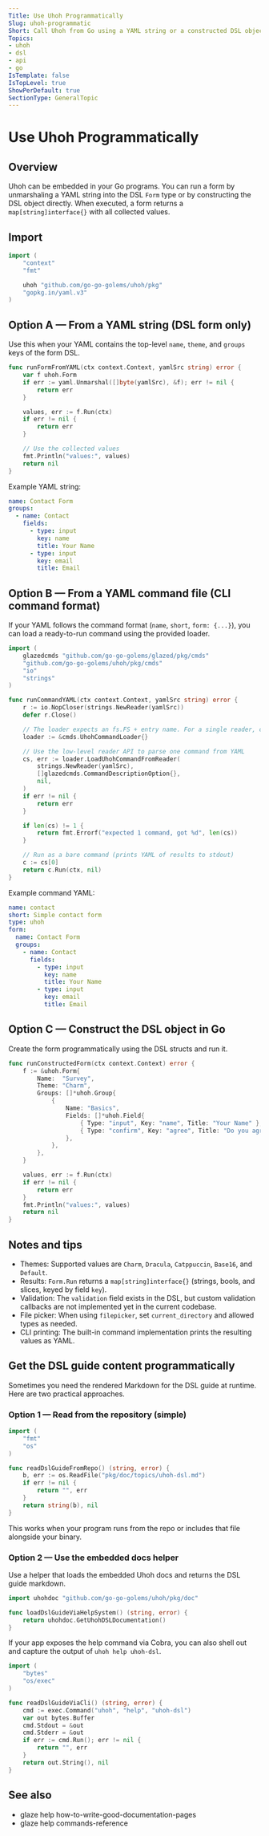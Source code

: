 ```yaml
---
Title: Use Uhoh Programmatically
Slug: uhoh-programmatic
Short: Call Uhoh from Go using a YAML string or a constructed DSL object
Topics:
- uhoh
- dsl
- api
- go
IsTemplate: false
IsTopLevel: true
ShowPerDefault: true
SectionType: GeneralTopic
---
```


# Use Uhoh Programmatically

## Overview

Uhoh can be embedded in your Go programs. You can run a form by unmarshaling a YAML string into the DSL `Form` type or by constructing the DSL object directly. When executed, a form returns a `map[string]interface{}` with all collected values.

## Import

```go
import (
    "context"
    "fmt"

    uhoh "github.com/go-go-golems/uhoh/pkg"
    "gopkg.in/yaml.v3"
)
```

## Option A — From a YAML string (DSL form only)

Use this when your YAML contains the top-level `name`, `theme`, and `groups` keys of the form DSL.

```go
func runFormFromYAML(ctx context.Context, yamlSrc string) error {
    var f uhoh.Form
    if err := yaml.Unmarshal([]byte(yamlSrc), &f); err != nil {
        return err
    }

    values, err := f.Run(ctx)
    if err != nil {
        return err
    }

    // Use the collected values
    fmt.Println("values:", values)
    return nil
}
```

Example YAML string:

```yaml
name: Contact Form
groups:
  - name: Contact
    fields:
      - type: input
        key: name
        title: Your Name
      - type: input
        key: email
        title: Email
```

## Option B — From a YAML command file (CLI command format)

If your YAML follows the command format (`name`, `short`, `form: {...}`), you can load a ready-to-run command using the provided loader.

```go
import (
    glazedcmds "github.com/go-go-golems/glazed/pkg/cmds"
    "github.com/go-go-golems/uhoh/pkg/cmds"
    "io"
    "strings"
)

func runCommandYAML(ctx context.Context, yamlSrc string) error {
    r := io.NopCloser(strings.NewReader(yamlSrc))
    defer r.Close()

    // The loader expects an fs.FS + entry name. For a single reader, call the helper directly.
    loader := &cmds.UhohCommandLoader{}

    // Use the low-level reader API to parse one command from YAML
    cs, err := loader.LoadUhohCommandFromReader(
        strings.NewReader(yamlSrc),
        []glazedcmds.CommandDescriptionOption{},
        nil,
    )
    if err != nil {
        return err
    }

    if len(cs) != 1 {
        return fmt.Errorf("expected 1 command, got %d", len(cs))
    }

    // Run as a bare command (prints YAML of results to stdout)
    c := cs[0]
    return c.Run(ctx, nil)
}
```

Example command YAML:

```yaml
name: contact
short: Simple contact form
type: uhoh
form:
  name: Contact Form
  groups:
    - name: Contact
      fields:
        - type: input
          key: name
          title: Your Name
        - type: input
          key: email
          title: Email
```

## Option C — Construct the DSL object in Go

Create the form programmatically using the DSL structs and run it.

```go
func runConstructedForm(ctx context.Context) error {
    f := &uhoh.Form{
        Name:  "Survey",
        Theme: "Charm",
        Groups: []*uhoh.Group{
            {
                Name: "Basics",
                Fields: []*uhoh.Field{
                    { Type: "input", Key: "name", Title: "Your Name" },
                    { Type: "confirm", Key: "agree", Title: "Do you agree?" },
                },
            },
        },
    }

    values, err := f.Run(ctx)
    if err != nil {
        return err
    }
    fmt.Println("values:", values)
    return nil
}
```

## Notes and tips

- Themes: Supported values are `Charm`, `Dracula`, `Catppuccin`, `Base16`, and `Default`.
- Results: `Form.Run` returns a `map[string]interface{}` (strings, bools, and slices, keyed by field `key`).
- Validation: The `validation` field exists in the DSL, but custom validation callbacks are not implemented yet in the current codebase.
- File picker: When using `filepicker`, set `current_directory` and allowed types as needed.
- CLI printing: The built-in command implementation prints the resulting values as YAML.

## Get the DSL guide content programmatically

Sometimes you need the rendered Markdown for the DSL guide at runtime. Here are two practical approaches.

### Option 1 — Read from the repository (simple)

```go
import (
    "fmt"
    "os"
)

func readDslGuideFromRepo() (string, error) {
    b, err := os.ReadFile("pkg/doc/topics/uhoh-dsl.md")
    if err != nil {
        return "", err
    }
    return string(b), nil
}
```

This works when your program runs from the repo or includes that file alongside your binary.

### Option 2 — Use the embedded docs helper

Use a helper that loads the embedded Uhoh docs and returns the DSL guide markdown.

```go
import uhohdoc "github.com/go-go-golems/uhoh/pkg/doc"

func loadDslGuideViaHelpSystem() (string, error) {
    return uhohdoc.GetUhohDSLDocumentation()
}
```

If your app exposes the help command via Cobra, you can also shell out and capture the output of `uhoh help uhoh-dsl`.

```go
import (
    "bytes"
    "os/exec"
)

func readDslGuideViaCli() (string, error) {
    cmd := exec.Command("uhoh", "help", "uhoh-dsl")
    var out bytes.Buffer
    cmd.Stdout = &out
    cmd.Stderr = &out
    if err := cmd.Run(); err != nil {
        return "", err
    }
    return out.String(), nil
}
```

## See also

- glaze help how-to-write-good-documentation-pages
- glaze help commands-reference
